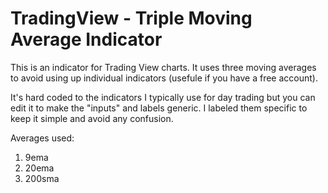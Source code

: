 # TradingView - Triple Moving Average Indicator
This is an indicator for Trading View charts.
It uses three moving averages to avoid using up individual indicators (usefule if you have a free account).

It's hard coded to the indicators I typically use for day trading but you can edit it to make the "inputs" and labels generic.
I labeled them specific to keep it simple and avoid any confusion.

Averages used:
1. 9ema
2. 20ema
3. 200sma
